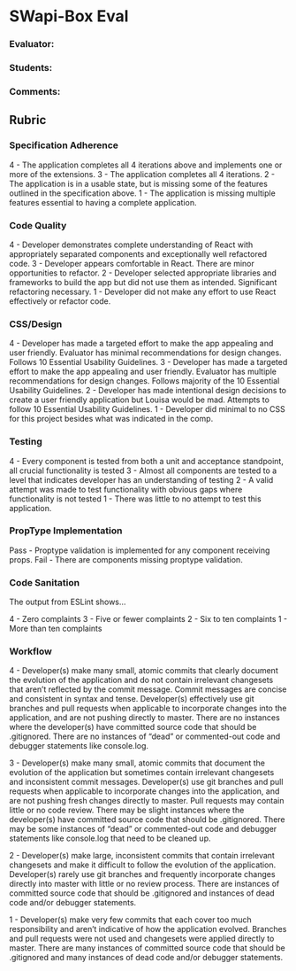 # SWapi-Box Eval

### Evaluator:
### Students:
### Comments:

## Rubric

### Specification Adherence

4 - The application completes all 4 iterations above and implements one or more of the extensions.
3 - The application completes all 4 iterations.
2 - The application is in a usable state, but is missing some of the features outlined in the specification above.
1 - The application is missing multiple features essential to having a complete application.

### Code Quality

4 - Developer demonstrates complete understanding of React with appropriately separated components and exceptionally well refactored code.
3 - Developer appears comfortable in React. There are minor opportunities to refactor.
2 - Developer selected appropriate libraries and frameworks to build the app but did not use them as intended. Significant refactoring necessary.
1 - Developer did not make any effort to use React effectively or refactor code.

### CSS/Design

4 - Developer has made a targeted effort to make the app appealing and user friendly. Evaluator has minimal recommendations for design changes. Follows 10 Essential Usability Guidelines.
3 - Developer has made a targeted effort to make the app appealing and user friendly. Evaluator has multiple recommendations for design changes. Follows majority of the 10 Essential Usability Guidelines.
2 - Developer has made intentional design decisions to create a user friendly application but Louisa would be mad. Attempts to follow 10 Essential Usability Guidelines.
1 - Developer did minimal to no CSS for this project besides what was indicated in the comp.

### Testing

4 - Every component is tested from both a unit and acceptance standpoint, all crucial functionality is tested
3 - Almost all components are tested to a level that indicates developer has an understanding of testing
2 - A valid attempt was made to test functionality with obvious gaps where functionality is not tested
1 - There was little to no attempt to test this application.

### PropType Implementation

Pass - Proptype validation is implemented for any component receiving props.
Fail - There are components missing proptype validation.

### Code Sanitation

The output from ESLint shows…

4 - Zero complaints
3 - Five or fewer complaints
2 - Six to ten complaints
1 - More than ten complaints

### Workflow

4 - Developer(s) make many small, atomic commits that clearly document the evolution of the application and do not contain irrelevant changesets that aren’t reflected by the commit message. Commit messages are concise and consistent in syntax and tense. Developer(s) effectively use git branches and pull requests when applicable to incorporate changes into the application, and are not pushing directly to master. There are no instances where the developer(s) have committed source code that should be .gitignored. There are no instances of “dead” or commented-out code and debugger statements like console.log.

3 - Developer(s) make many small, atomic commits that document the evolution of the application but sometimes contain irrelevant changesets and inconsistent commit messages. Developer(s) use git branches and pull requests when applicable to incorporate changes into the application, and are not pushing fresh changes directly to master. Pull requests may contain little or no code review. There may be slight instances where the developer(s) have committed source code that should be .gitignored. There may be some instances of “dead” or commented-out code and debugger statements like console.log that need to be cleaned up.

2 - Developer(s) make large, inconsistent commits that contain irrelevant changesets and make it difficult to follow the evolution of the application. Developer(s) rarely use git branches and frequently incorporate changes directly into master with little or no review process. There are instances of committed source code that should be .gitignored and instances of dead code and/or debugger statements.

1 - Developer(s) make very few commits that each cover too much responsibility and aren’t indicative of how the application evolved. Branches and pull requests were not used and changesets were applied directly to master. There are many instances of committed source code that should be .gitignored and many instances of dead code and/or debugger statements.
